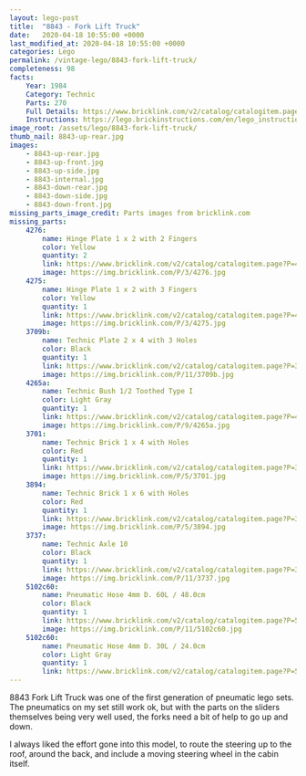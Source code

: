 ```yaml
---
layout: lego-post
title:  "8843 - Fork Lift Truck"
date:   2020-04-18 10:55:00 +0000
last_modified_at: 2020-04-18 10:55:00 +0000
categories: Lego
permalink: /vintage-lego/8843-fork-lift-truck/
completeness: 98
facts:
    Year: 1984
    Category: Technic
    Parts: 270
    Full Details: https://www.bricklink.com/v2/catalog/catalogitem.page?S=8843-1#T=I
    Instructions: https://lego.brickinstructions.com/en/lego_instructions/set/8843/Fork_Lift_Truck
image_root: /assets/lego/8843-fork-lift-truck/
thumb_nail: 8843-up-rear.jpg
images:
    - 8843-up-rear.jpg
    - 8843-up-front.jpg
    - 8843-up-side.jpg
    - 8843-internal.jpg
    - 8843-down-rear.jpg
    - 8843-down-side.jpg
    - 8843-down-front.jpg
missing_parts_image_credit: Parts images from bricklink.com
missing_parts:
    4276:
        name: Hinge Plate 1 x 2 with 2 Fingers
        color: Yellow
        quantity: 2
        link: https://www.bricklink.com/v2/catalog/catalogitem.page?P=4276&idColor=3
        image: https://img.bricklink.com/P/3/4276.jpg
    4275:
        name: Hinge Plate 1 x 2 with 3 Fingers
        color: Yellow
        quantity: 1
        link: https://www.bricklink.com/v2/catalog/catalogitem.page?P=4275&idColor=3
        image: https://img.bricklink.com/P/3/4275.jpg
    3709b:
        name: Technic Plate 2 x 4 with 3 Holes
        color: Black
        quantity: 1
        link: https://www.bricklink.com/v2/catalog/catalogitem.page?P=3709b&idColor=11
        image: https://img.bricklink.com/P/11/3709b.jpg
    4265a:
        name: Technic Bush 1/2 Toothed Type I
        color: Light Gray
        quantity: 1
        link: https://www.bricklink.com/v2/catalog/catalogitem.page?P=4265a&idColor=9
        image: https://img.bricklink.com/P/9/4265a.jpg
    3701:
        name: Technic Brick 1 x 4 with Holes
        color: Red
        quantity: 1
        link: https://www.bricklink.com/v2/catalog/catalogitem.page?P=3701&idColor=5
        image: https://img.bricklink.com/P/5/3701.jpg
    3894:
        name: Technic Brick 1 x 6 with Holes
        color: Red
        quantity: 1
        link: https://www.bricklink.com/v2/catalog/catalogitem.page?P=3894&idColor=5
        image: https://img.bricklink.com/P/5/3894.jpg   
    3737:
        name: Technic Axle 10
        color: Black
        quantity: 1
        link: https://www.bricklink.com/v2/catalog/catalogitem.page?P=3737&idColor=11
        image: https://img.bricklink.com/P/11/3737.jpg      
    5102c60:
        name: Pneumatic Hose 4mm D. 60L / 48.0cm
        color: Black
        quantity: 1
        link: https://www.bricklink.com/v2/catalog/catalogitem.page?P=5102c60&idColor=11
        image: https://img.bricklink.com/P/11/5102c60.jpg
    5102c60:
        name: Pneumatic Hose 4mm D. 30L / 24.0cm
        color: Light Gray
        quantity: 1
        link: https://www.bricklink.com/v2/catalog/catalogitem.page?P=5102c30&idColor=9                      
---
```


8843 Fork Lift Truck was one of the first generation of pneumatic lego sets. The pneumatics on my set still work ok, but with the parts on the sliders themselves being very well used, the forks need a bit of help to go up and down. 

I always liked the effort gone into this model, to route the steering up to the roof, around the back, and include a moving steering wheel in the cabin itself.